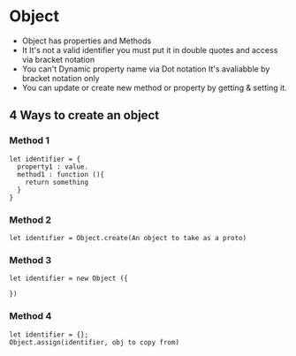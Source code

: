 # Object
- Object has properties and Methods
- It It's not a valid identifier you must put it in double quotes and access via bracket notation
- You can't Dynamic property name via Dot notation It's avaliabble by bracket notation only
- You can update or create new method or property by getting & setting it.

## 4 Ways to create an object
### Method 1
```
let identifier = {
  property1 : value.
  method1 : function (){
    return something
  }
}
```
### Method 2
```
let identifier = Object.create(An object to take as a proto)
```
### Method 3
```
let identifier = new Object ({

})
```
### Method 4
```
let identifier = {};
Object.assign(identifier, obj to copy from)
```